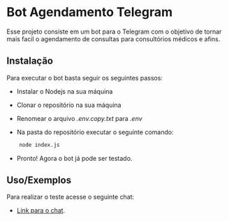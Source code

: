 
# Bot Agendamento Telegram

Esse projeto consiste em um bot para o Telegram com o objetivo de tornar mais facil o agendamento de consultas para consultórios médicos e afins.



## Instalação

Para executar o bot basta seguir os seguintes passos:

* Instalar o Nodejs na sua máquina

* Clonar o repositório na sua máquina

* Renomear o arquivo _.env.copy.txt_ para _.env_

* Na pasta do repositório executar o seguinte comando:

```bash
    node index.js
```
* Pronto! Agora o bot já pode ser testado.
    
## Uso/Exemplos

Para realizar o teste acesse o seguinte chat:

* [Link para o chat](t.me/agendamento_consultas_bot).

